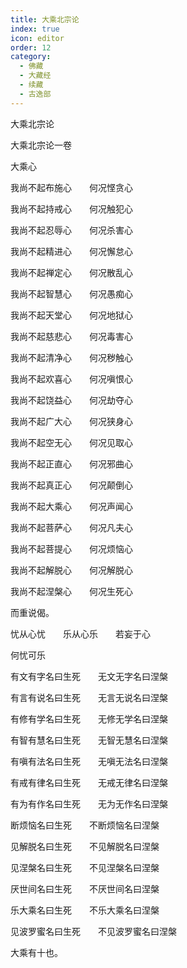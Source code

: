 ```yaml
---
title: 大乘北宗论
index: true
icon: editor
order: 12
category:
  - 佛藏
  - 大藏经
  - 续藏
  - 古逸部
---
```


  大乘北宗论  

大乘北宗论一卷  

大乘心  

我尚不起布施心　　何况悭贪心  

我尚不起持戒心　　何况触犯心  

我尚不起忍辱心　　何况杀害心  

我尚不起精进心　　何况懈怠心  

我尚不起禅定心　　何况散乱心  

我尚不起智慧心　　何况愚痴心  

我尚不起天堂心　　何况地狱心  

我尚不起慈悲心　　何况毒害心  

我尚不起清净心　　何况秽触心  

我尚不起欢喜心　　何况嗔恨心  

我尚不起饶益心　　何况劫夺心  

我尚不起广大心　　何况狭身心  

我尚不起空无心　　何况见取心  

我尚不起正直心　　何况邪曲心  

我尚不起真正心　　何况颠倒心  

我尚不起大乘心　　何况声闻心  

我尚不起菩萨心　　何况凡夫心  

我尚不起菩提心　　何况烦恼心  

我尚不起解脱心　　何况解脱心  

我尚不起涅槃心　　何况生死心  

而重说偈。  

忧从心忧　　乐从心乐　　若妄于心  

何忧可乐  

有文有字名曰生死　　无文无字名曰涅槃  

有言有说名曰生死　　无言无说名曰涅槃  

有修有学名曰生死　　无修无学名曰涅槃  

有智有慧名曰生死　　无智无慧名曰涅槃  

有嗔有法名曰生死　　无嗔无法名曰涅槃  

有戒有律名曰生死　　无戒无律名曰涅槃  

有为有作名曰生死　　无为无作名曰涅槃  

断烦恼名曰生死　　不断烦恼名曰涅槃  

见解脱名曰生死　　不见解脱名曰涅槃  

见涅槃名曰生死　　不见涅槃名曰涅槃  

厌世间名曰生死　　不厌世间名曰涅槃  

乐大乘名曰生死　　不乐大乘名曰涅槃  

见波罗蜜名曰生死　　不见波罗蜜名曰涅槃  

大乘有十也。  
